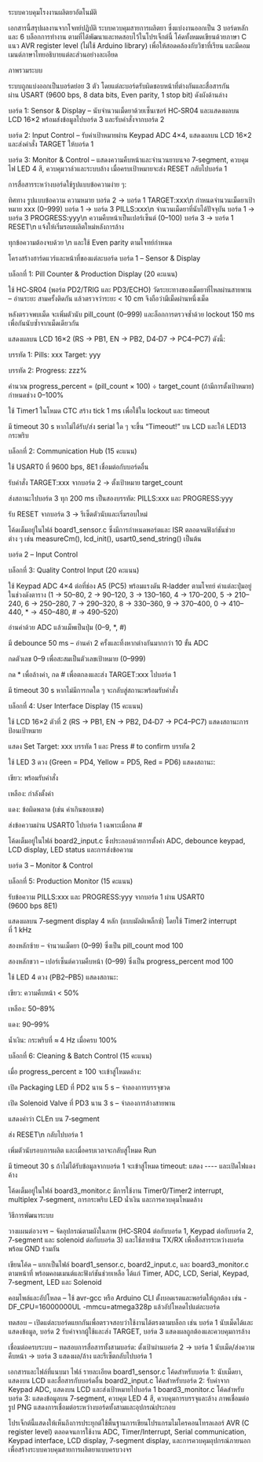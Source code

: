 ระบบควบคุมโรงงานผลิตยาอัตโนมัติ

เอกสารนี้สรุปผลงานจากโจทย์ปฏิบัติ ระบบควบคุมสายการผลิตยา ซึ่งแบ่งงานออกเป็น 3 บอร์ดหลักและ 6 บล็อกการทำงาน ตามที่ได้พัฒนาและทดสอบไว้ในโปรเจ็กต์นี้ โค้ดทั้งหมดเขียนด้วยภาษา C แนว AVR register level (ไม่ใช้ Arduino library) เพื่อให้สอดคล้องกับวิชาที่เรียน และมีคอมเมนต์ภาษาไทยอธิบายแต่ละส่วนอย่างละเอียด

ภาพรวมระบบ

ระบบถูกแบ่งออกเป็นบอร์ดย่อย 3 ตัว โดยแต่ละบอร์ดรับผิดชอบหน้าที่ต่างกันและสื่อสารกันผ่าน USART (9600 bps, 8 data bits, Even parity, 1 stop bit) ดังผังด้านล่าง

บอร์ด 1: Sensor & Display – นับจำนวนเม็ดยาด้วยเซ็นเซอร์ HC‑SR04 และแสดงผลบน LCD 16×2 พร้อมส่งข้อมูลไปบอร์ด 3 และรับคำสั่งจากบอร์ด 2

บอร์ด 2: Input Control – รับค่าเป้าหมายผ่าน Keypad ADC 4×4, แสดงผลบน LCD 16×2 และส่งคำสั่ง TARGET ให้บอร์ด 1

บอร์ด 3: Monitor & Control – แสดงความคืบหน้าและจำนวนยาบนจอ 7‑segment, ควบคุมไฟ LED 4 สี, ควบคุมวาล์วและระบบล้าง เมื่อครบเป้าหมายจะส่ง RESET กลับไปบอร์ด 1

การสื่อสารระหว่างบอร์ดใช้รูปแบบข้อความง่าย ๆ:

ทิศทาง	รูปแบบข้อความ	ความหมาย
บอร์ด 2 → บอร์ด 1	TARGET:xxx\n	กำหนดจำนวนเม็ดยาเป้าหมาย xxx (0–999)
บอร์ด 1 → บอร์ด 3	PILLS:xxx\n	จำนวนเม็ดยาที่นับได้ปัจจุบัน
บอร์ด 1 → บอร์ด 3	PROGRESS:yyy\n	ความคืบหน้าเป็นเปอร์เซ็นต์ (0–100)
บอร์ด 3 → บอร์ด 1	RESET\n	แจ้งให้เริ่มรอบผลิตใหม่หลังการล้าง

ทุกข้อความต้องจบด้วย \n และใช้ Even parity ตามโจทย์กำหนด

โครงสร้างฮาร์ดแวร์และหน้าที่ของแต่ละบอร์ด
บอร์ด 1 – Sensor & Display

บล็อกที่ 1: Pill Counter & Production Display (20 คะแนน)

ใช้ HC‑SR04 (พอร์ต PD2/TRIG และ PD3/ECHO) วัดระยะทางของเม็ดยาที่ไหลผ่านสายพาน – อ่านระยะ สามครั้งติดกัน แล้วตรวจว่าระยะ < 10 cm จึงถือว่ามีเม็ดผ่านหนึ่งเม็ด

หลังตรวจพบเม็ด จะเพิ่มตัวนับ pill_count (0–999) และล็อกการตรวจซ้ำด้วย lockout 150 ms เพื่อกันนับซ้ำจากเม็ดเดียวกัน

แสดงผลบน LCD 16×2 (RS → PB1, EN → PB2, D4‑D7 → PC4–PC7) ดังนี้:

บรรทัด 1: Pills: xxx Target: yyy

บรรทัด 2: Progress: zzz%

คำนวณ progress_percent = (pill_count × 100) ÷ target_count (ถ้ามีการตั้งเป้าหมาย) กำหนดช่วง 0–100%

ใช้ Timer1 ในโหมด CTC สร้าง tick 1 ms เพื่อใช้ใน lockout และ timeout

มี timeout 30 s หากไม่ได้รับ/ส่ง serial ใด ๆ จะขึ้น “Timeout!” บน LCD และให้ LED13 กระพริบ

บล็อกที่ 2: Communication Hub (15 คะแนน)

ใช้ USART0 ที่ 9600 bps, 8E1 เชื่อมต่อกับบอร์ดอื่น

รับคำสั่ง TARGET:xxx จากบอร์ด 2 → ตั้งเป้าหมาย target_count

ส่งสถานะไปบอร์ด 3 ทุก 200 ms เป็นสองบรรทัด: PILLS:xxx และ PROGRESS:yyy

รับ RESET จากบอร์ด 3 → รีเซ็ตตัวนับและเริ่มรอบใหม่

โค้ดเต็มอยู่ในไฟล์ board1_sensor.c ซึ่งมีการกำหนดพอร์ตและ ISR ตลอดจนฟังก์ชันช่วยต่าง ๆ เช่น measureCm(), lcd_init(), usart0_send_string() เป็นต้น

บอร์ด 2 – Input Control

บล็อกที่ 3: Quality Control Input (20 คะแนน)

ใช้ Keypad ADC 4×4 ต่อที่ช่อง A5 (PC5) พร้อมแรงดัน R‑ladder ตามโจทย์ ค่าแต่ละปุ่มอยู่ในช่วงดังตาราง (1 → 50–80, 2 → 90–120, 3 → 130–160, 4 → 170–200, 5 → 210–240, 6 → 250–280, 7 → 290–320, 8 → 330–360, 9 → 370–400, 0 → 410–440, * → 450–480, # → 490–520)

อ่านค่าด้วย ADC แล้วแม็พเป็นปุ่ม (0–9, *, #)

มี debounce 50 ms – อ่านค่า 2 ครั้งและทิ้งหากต่างกันมากกว่า 10 ขั้น ADC

กดตัวเลข 0–9 เพื่อสะสมเป็นตัวเลขเป้าหมาย (0–999)

กด * เพื่อล้างค่า, กด # เพื่อตกลงและส่ง TARGET:xxx ไปบอร์ด 1

มี timeout 30 s หากไม่มีการกดใด ๆ จะกลับสู่สถานะพร้อมรับคำสั่ง

บล็อกที่ 4: User Interface Display (15 คะแนน)

ใช้ LCD 16×2 ตัวที่ 2 (RS → PB1, EN → PB2, D4‑D7 → PC4–PC7) แสดงสถานะการป้อนเป้าหมาย

แสดง Set Target: xxx บรรทัด 1 และ Press # to confirm บรรทัด 2

ใช้ LED 3 ดวง (Green = PD4, Yellow = PD5, Red = PD6) แสดงสถานะ:

เขียว: พร้อมรับคำสั่ง

เหลือง: กำลังตั้งค่า

แดง: ข้อผิดพลาด (เช่น ค่าเกินขอบเขต)

ส่งข้อความผ่าน USART0 ไปบอร์ด 1 เฉพาะเมื่อกด #

โค้ดเต็มอยู่ในไฟล์ board2_input.c ซึ่งประกอบด้วยการตั้งค่า ADC, debounce keypad, LCD display, LED status และการส่งข้อความ

บอร์ด 3 – Monitor & Control

บล็อกที่ 5: Production Monitor (15 คะแนน)

รับข้อความ PILLS:xxx และ PROGRESS:yyy จากบอร์ด 1 ผ่าน USART0 (9600 bps 8E1)

แสดงผลบน 7‑segment display 4 หลัก (แบบมัลติเพล็กซ์) โดยใช้ Timer2 interrupt ที่ 1 kHz

สองหลักซ้าย – จำนวนเม็ดยา (0–99) ซึ่งเป็น pill_count mod 100

สองหลักขวา – เปอร์เซ็นต์ความคืบหน้า (0–99) ซึ่งเป็น progress_percent mod 100

ใช้ LED 4 ดวง (PB2–PB5) แสดงสถานะ:

เขียว: ความคืบหน้า < 50%

เหลือง: 50–89%

แดง: 90–99%

น้ำเงิน: กระพริบที่ ≈ 4 Hz เมื่อครบ 100%

บล็อกที่ 6: Cleaning & Batch Control (15 คะแนน)

เมื่อ progress_percent ≥ 100 จะเข้าสู่โหมดล้าง:

เปิด Packaging LED ที่ PD2 นาน 5 s – จำลองการบรรจุขวด

เปิด Solenoid Valve ที่ PD3 นาน 3 s – จำลองการล้างสายพาน

แสดงคำว่า CLEn บน 7‑segment

ส่ง RESET\n กลับไปบอร์ด 1

เพิ่มตัวนับรอบการผลิต และเมื่อครบเวลาจะกลับสู่โหมด Run

มี timeout 30 s ถ้าไม่ได้รับข้อมูลจากบอร์ด 1 จะเข้าสู่โหมด timeout: แสดง ---- และเปิดไฟแดงค้าง

โค้ดเต็มอยู่ในไฟล์ board3_monitor.c มีการใช้งาน Timer0/Timer2 interrupt, multiplex 7‑segment, การกระพริบ LED น้ำเงิน และการควบคุมโหมดล้าง

วิธีการพัฒนาระบบ

วางแผนต่อวงจร – จัดอุปกรณ์ตามผังในภาพ (HC‑SR04 ต่อกับบอร์ด 1, Keypad ต่อกับบอร์ด 2, 7‑segment และ solenoid ต่อกับบอร์ด 3) และใช้สายข้าม TX/RX เพื่อสื่อสารระหว่างบอร์ด พร้อม GND ร่วมกัน

เขียนโค้ด – แยกเป็นไฟล์ board1_sensor.c, board2_input.c, และ board3_monitor.c ตามหน้าที่ พร้อมคอมเมนต์และฟังก์ชันช่วยเหลือ ได้แก่ Timer, ADC, LCD, Serial, Keypad, 7‑segment, LED และ Solenoid

คอมไพล์และอัปโหลด – ใช้ avr-gcc หรือ Arduino CLI ตั้งบอดเรตและพอร์ตให้ถูกต้อง เช่น -DF_CPU=16000000UL -mmcu=atmega328p แล้วอัปโหลดไปแต่ละบอร์ด

ทดสอบ – เปิดแต่ละบอร์ดแยกกันเพื่อตรวจสอบว่าใช้งานได้ตรงตามบล็อก เช่น บอร์ด 1 นับเม็ดได้และแสดงข้อมูล, บอร์ด 2 รับค่าจากผู้ใช้และส่ง TARGET, บอร์ด 3 แสดงผลถูกต้องและควบคุมการล้าง

เชื่อมต่อครบระบบ – ทดสอบการสื่อสารทั้งสามบอร์ด: ตั้งเป้าผ่านบอร์ด 2 → บอร์ด 1 นับเม็ด/ส่งความคืบหน้า → บอร์ด 3 แสดงผล/ล้าง และรีเซ็ตกลับไปบอร์ด 1

เอกสารและไฟล์ที่แนบมา
ไฟล์	รายละเอียด
board1_sensor.c	โค้ดสำหรับบอร์ด 1: นับเม็ดยา, แสดงบน LCD และสื่อสารกับบอร์ดอื่น
board2_input.c	โค้ดสำหรับบอร์ด 2: รับค่าจาก Keypad ADC, แสดงบน LCD และส่งเป้าหมายไปบอร์ด 1
board3_monitor.c	โค้ดสำหรับบอร์ด 3: แสดงข้อมูลบน 7‑segment, ควบคุม LED 4 สี, ควบคุมการบรรจุและล้าง
ภาพเชื่อมต่อ	รูป PNG แสดงการเชื่อมต่อระหว่างบอร์ดทั้งสามและอุปกรณ์ประกอบ

โปรเจ็กต์นี้แสดงให้เห็นถึงการประยุกต์ใช้พื้นฐานการเขียนโปรแกรมไมโครคอนโทรลเลอร์ AVR (C register level) ตลอดจนการใช้งาน ADC, Timer/Interrupt, Serial communication, Keypad interface, LCD display, 7‑segment display, และการควบคุมอุปกรณ์ภายนอก เพื่อสร้างระบบควบคุมสายการผลิตยาแบบครบวงจร
